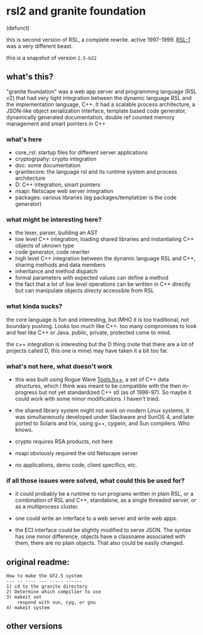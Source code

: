 # rsl2 and granite foundation

(defunct)

this is second version of RSL, a complete rewrite. active 1997-1999. 
[RSL-1](https://github.com/russellholt/rsl-1) was a very different beast.

this is a snapshot of version `2.5-b22`

## what's this?

"granite foundation" was a web app server and programming language (RSL v2) that had very tight
integration between the dynamic language RSL and the implementation language, C++. It had a scalable
process architecture, a JSON-like object serialization interface, template based code generator,
dynamically generated documentation, double ref counted memory management and smart pointers in C++

### what's here

- core_rsl: startup files for different server applications
- cryptogrpahy: crypto integration
- doc: some documentation
- granitecore: the language rsl and its runtime system and process architecture
- D: C++ integration, smart pointers
- nsapi: Netscape web server integration
- packages: various libraries (eg packages/templatizer is the code generator)

### what might be interesting here?

- the lexer, parser, building an AST
- low level C++ integration, loading shared libraries and instantiating C++ objects of uknown type
- code generator, code rewriter
- high level C++ integration between the dynamic language RSL and C++, sharing methods and data
  members
- inheritance and method dispatch
- formal parameters with expected values can define a method
- the fact that a lot of low level operations can be written in C++ directly but can manipulate
  objects directy accessible from RSL

### what kinda sucks?

the core language is fun and interesting, but IMHO it is too traditional, not boundary pushing.
Looks too much like C++. too many compromises to look and feel like C++ or Java. public, private,
protected come to mind.
 
the c++ integration is interesting but the D thing (note that there are a lot of projects called D,
this one is mine) may have taken it a bit too far.

### what's not here, what doesn't work

- this was built using Rogue Wave
  [Tools.h++](http://www.roguewave.com/portals/0/products/legacy-hpp/docs/tlsref/index.html), a set of C++ data structures, which I think was meant
  to be compatible with the then in-progress but not yet standardized C++ stl (as of 1996-97). So
  maybe it could work with some minor modifications. I haven't tried.

- the shared library system might not work on modern Linux systems, it was simultaneously developed
  under Slackware and SunOS 4, and later ported to Solaris and Irix, using g++, cygwin, and Sun compilers.
  Who knows.

- crypto requires RSA products, not here

- nsapi obviously required the old Netscape server

- no applications, demo code, client specifics, etc.


### if all those issues were solved, what could this be used for?

- it could probably be a runtime to run programs written in plain RSL, or a combination of RSL and
C++, standalone, as a single threaded server, or as a multiprocess cluster.

- one could write an interface to a web server and write web apps.

- the ECI interface could be slightly modified to serve JSON. The syntax has one minor difference,
  objects have a classname associated with them, there are no plain objects. That also could be
  easily changed.

## original readme:


    How to make the GF2.5 system
    --- -- ---- --- ----- ------
    1) cd to the granite directory
    2) Determine which compilier to use
    3) makeit set
        respond with sun, cyg, or gnu
    4) makeit system 

## other versions


